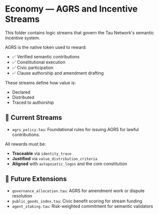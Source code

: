 # Economy — AGRS and Incentive Streams

This folder contains logic streams that govern the Tau Network's semantic incentive system.

AGRS is the native token used to reward:

- ✅ Verified semantic contributions
- ✅ Constitutional execution
- ✅ Civic participation
- ✅ Clause authorship and amendment drafting

These streams define how value is:

- Declared
- Distributed
- Traced to authorship

## 📜 Current Streams

- `agrs_policy.tau`: Foundational rules for issuing AGRS for lawful contributions.

All rewards must be:

- **Traceable** via `identity_trace`
- **Justified** via `value_distribution_criteria`
- **Aligned** with `autopoietic_logos` and the core constitution

## 🔮 Future Extensions

- `governance_allocation.tau`: AGRS for amendment work or dispute resolution
- `public_goods_index.tau`: Civic benefit scoring for stream funding
- `agent_staking.tau`: Risk-weighted commitment for semantic validators
